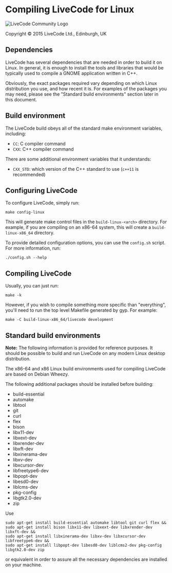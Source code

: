 # Compiling LiveCode for Linux

![LiveCode Community Logo](http://livecode.com/wp-content/uploads/2015/02/livecode-logo.png)

Copyright © 2015 LiveCode Ltd., Edinburgh, UK

## Dependencies

LiveCode has several dependencies that are needed in order to build it on Linux.  In general, it is enough to install the tools and libraries that would be typically used to compile a GNOME application written in C++.

Obviously, the exact packages required vary depending on which Linux distribution you use, and how recent it is.  For examples of the packages you may need, please see the "Standard build environments" section later in this document.

## Build environment

The LiveCode build obeys all of the standard make environment variables, including:

* `CC`: C compiler command
* `CXX`: C++ compiler command

There are some additional environment variables that it understands:

* `CXX_STD`: which version of the C++ standard to use (`c++11` is recommended)

## Configuring LiveCode

To configure LiveCode, simply run:

    make config-linux

This will generate make control files in the `build-linux-<arch>` directory.  For example, if you are compiling on an x86-64 system, this will create a `build-linux-x86_64` directory.

To provide detailed configuration options, you can use the `config.sh` script.  For more information, run:

    ./config.sh --help

## Compiling LiveCode

Usually, you can just run:

    make -k

However, if you wish to compile something more specific than "everything", you'll need to run the top level Makefile generated by gyp.  For example:

    make -C build-linux-x86_64/livecode development

## Standard build environments

**Note:** The following information is provided for reference purposes.  It should be possible to build and run LiveCode on any modern Linux desktop distribution.

The x86-64 and x86 Linux build environments used for compiling
LiveCode are based on Debian Wheezy.

The following additional packages should be installed before building:

* build-essential
* automake
* libtool
* git
* curl
* flex
* bison
* libx11-dev
* libxext-dev
* libxrender-dev
* libxft-dev
* libxinerama-dev
* libxv-dev
* libxcursor-dev
* libfreetype6-dev
* libpopt-dev
* libesd0-dev
* liblcms-dev
* pkg-config
* libgtk2.0-dev
* zip


Use 

    sudo apt-get install build-essential automake libtool git curl flex &&
    sudo apt-get install bison libx11-dev libxext-dev libxrender-dev libxft-dev &&
    sudo apt-get install libxinerama-dev libxv-dev libxcursor-dev libfreetype6-dev && 
    sudo apt-get install libpopt-dev libesd0-dev liblcms2-dev pkg-config libgtk2.0-dev zip

or equivalent in order to assure all the necessary dependencies are installed on your machine.